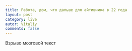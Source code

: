 ```yaml
---
title: Работа, дом, что дальше для айтишника в 22 года
layout: post
category: live
autor: Vitaliy
comments: false
---
```


Взрыво мозговой текст